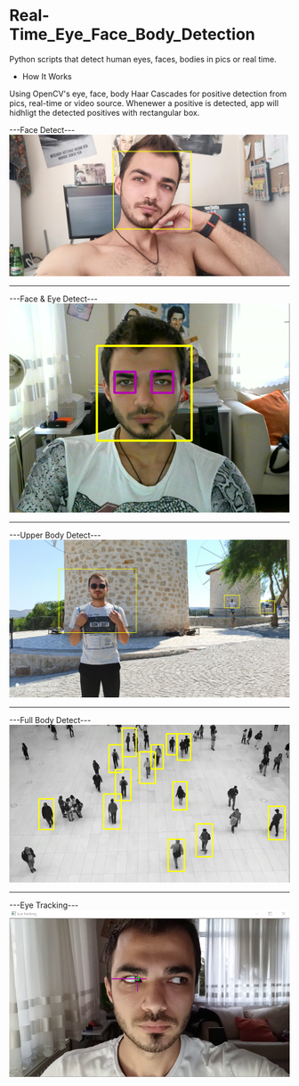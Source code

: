 # Real-Time_Eye_Face_Body_Detection
Python scripts that detect human eyes, faces, bodies in pics or real time.

- How It Works
 
Using OpenCV's eye, face, body Haar Cascades for positive detection from pics, real-time or video source. Whenewer a positive is detected, app will hidhligt the detected positives with rectangular box.

---Face Detect---
![Face Detect](https://github.com/omerkocadayi/Real-Time_Eye_Face_Body_Detection/blob/main/screenshots/ss1.PNG?raw=true)
_________________________
---Face & Eye Detect---
![Face & Eye Detect](https://github.com/omerkocadayi/Real-Time_Eye_Face_Body_Detection/blob/main/screenshots/ss2.PNG?raw=true)
_________________________
---Upper Body Detect---
![Upper Body Detect](https://github.com/omerkocadayi/Real-Time_Eye_Face_Body_Detection/blob/main/screenshots/ss3.PNG?raw=true)
_________________________
---Full Body Detect---
![Full Body Detect](https://github.com/omerkocadayi/Real-Time_Eye_Face_Body_Detection/blob/main/screenshots/ss4.PNG?raw=true)
_________________________
---Eye Tracking---
![Eye Tracking](https://github.com/omerkocadayi/Real-Time_Eye_Face_Body_Detection/blob/main/screenshots/ss5.PNG?raw=true)
